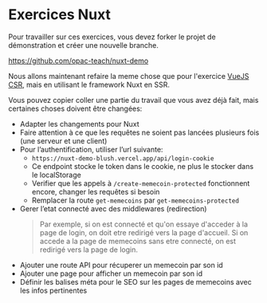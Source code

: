 # Exercices Nuxt

Pour travailler sur ces exercices, vous devez forker le projet de démonstration et créer une nouvelle branche.

https://github.com/opac-teach/nuxt-demo

Nous allons maintenant refaire la meme chose que pour l'exercice [VueJS CSR](./vuejs), mais en utilisant le framework Nuxt en SSR.

Vous pouvez copier coller une partie du travail que vous avez déjà fait, mais certaines choses doivent être changées:

- Adapter les changements pour Nuxt
- Faire attention à ce que les requêtes ne soient pas lancées plusieurs fois (une serveur et une client)
- Pour l’authentification, utiliser l’url suivante:
  - `https://nuxt-demo-blush.vercel.app/api/login-cookie`
  - Ce endpoint stocke le token dans le cookie, ne plus le stocker dans le localStorage
  - Verifier que les appels à `/create-memecoin-protected` fonctionnent encore, changer les requêtes si besoin
  - Remplacer la route `get-memecoins` par `get-memecoins-protected`
- Gerer l’etat connecté avec des middlewares (redirection)
  > Par exemple, si on est connecté et qu'on essaye d'acceder à la page de login, on doit etre redirigé vers la page d'accueil. Si on accede a la page de memecoins sans etre connecté, on est redirigé vers la page de login.
- Ajouter une route API pour récuperer un memecoin par son id
- Ajouter une page pour afficher un memecoin par son id
- Définir les balises méta pour le SEO sur les pages de memecoins avec les infos pertinentes
